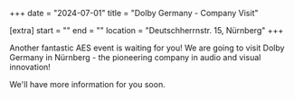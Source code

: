 +++
date = "2024-07-01"
title = "Dolby Germany - Company Visit"

[extra]
start = ""
end = ""
location = "Deutschherrnstr. 15, Nürnberg"
+++

Another fantastic AES event is waiting for you! 
We are going to visit Dolby Germany in Nürnberg - the pioneering company in audio and visual innovation! 

We'll have more information for you soon. 

<!-- show more -->



